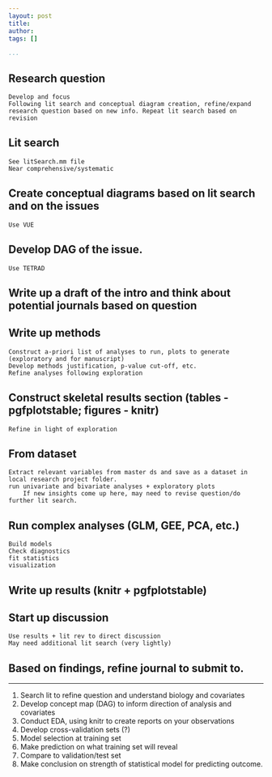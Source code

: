 ```yaml
---
layout: post
title:
author: 
tags: []

...
```



## Research question ##

    Develop and focus
    Following lit search and conceptual diagram creation, refine/expand research question based on new info. Repeat lit search based on revision


## Lit search ##

    See litSearch.mm file
    Near comprehensive/systematic

## Create conceptual diagrams based on lit search and on the issues ##

    Use VUE

## Develop DAG of the issue. ##

    Use TETRAD


## Write up a draft of the intro and think about potential journals based on question ##

## Write up methods ##

    Construct a-priori list of analyses to run, plots to generate (exploratory and for manuscript)
    Develop methods justification, p-value cut-off, etc.
    Refine analyses following exploration

## Construct skeletal results section (tables - pgfplotstable; figures - knitr) ##

    Refine in light of exploration

## From dataset ##

    Extract relevant variables from master ds and save as a dataset in
    local research project folder.
    run univariate and bivariate analyses + exploratory plots
        If new insights come up here, may need to revise question/do further lit search.

## Run complex analyses (GLM, GEE, PCA, etc.) ##

    Build models
    Check diagnostics
    fit statistics
    visualization

## Write up results (knitr + pgfplotstable) ##

## Start up discussion ##

    Use results + lit rev to direct discussion
    May need additional lit search (very lightly)

## Based on findings, refine journal to submit to. ##

-----

1. Search lit to refine question and understand biology and covariates
2. Develop concept map (DAG) to inform direction of analysis and
   covariates
3. Conduct EDA, using knitr to create reports on your observations
4. Develop cross-validation sets (?)
5. Model selection at training set
6. Make prediction on what training set will reveal
7. Compare to validation/test set
8. Make conclusion on strength of statistical model for predicting
   outcome.
